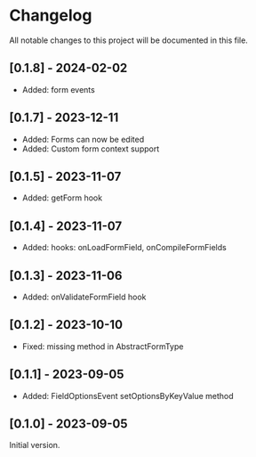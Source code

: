# Changelog

All notable changes to this project will be documented in this file.

## [0.1.8] - 2024-02-02
- Added: form events

## [0.1.7] - 2023-12-11
- Added: Forms can now be edited
- Added: Custom form context support

## [0.1.5] - 2023-11-07
- Added: getForm hook

## [0.1.4] - 2023-11-07
- Added: hooks: onLoadFormField, onCompileFormFields

## [0.1.3] - 2023-11-06
- Added: onValidateFormField hook

## [0.1.2] - 2023-10-10
- Fixed: missing method in AbstractFormType

## [0.1.1] - 2023-09-05
- Added: FieldOptionsEvent setOptionsByKeyValue method

## [0.1.0] - 2023-09-05
Initial version.
